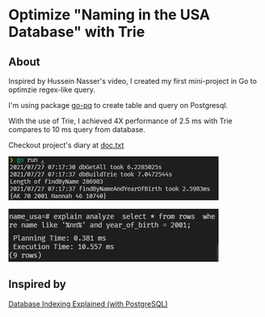 # Optimize "Naming in the USA Database" with Trie

## About
  Inspired by Hussein Nasser's video, I created my first mini-project in Go to optimzie regex-like query. 
  
  I'm using package [go-pq](https://github.com/go-pg/pg) to create table and query on Postgresql.
  
  With the use of Trie, I achieved 4X performance of 2.5 ms with Trie compares to 10 ms query from database.
  
  Checkout project's diary at [doc.txt](./doc.txt)
  
![Query with trie](./query_wtrie.png)

![Query with database](./query_pg.png)

## Inspired by 
[Database Indexing Explained (with PostgreSQL)](https://www.youtube.com/watch?v=-qNSXK7s7_w)
